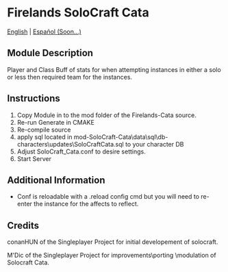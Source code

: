 # Firelands SoloCraft Cata

[English](README.md) | [Español (Soon...)]()


## Module Description

Player and Class Buff of stats for when attempting instances in either a solo or less then required team for the instances.

## Instructions

1) Copy Module in to the mod folder of the Firelands-Cata source.
2) Re-run Generate in CMAKE
3) Re-compile source
4) apply sql located in mod-SoloCraft-Cata\data\sql\db-characters\updates\SoloCraftCata.sql to your character DB
5) Adjust SoloCraft_Cata.conf to desire settings.
6) Start Server   

## Additional Information
- Conf is reloadable with a .reload config cmd but you will need to re-enter the instance for the affects to reflect.
  
## Credits

conanHUN of the Singleplayer Project for initial developement of solocraft.

M'Dic of the Singleplayer Project for improvements\porting \modulation of Solocraft Cata.
